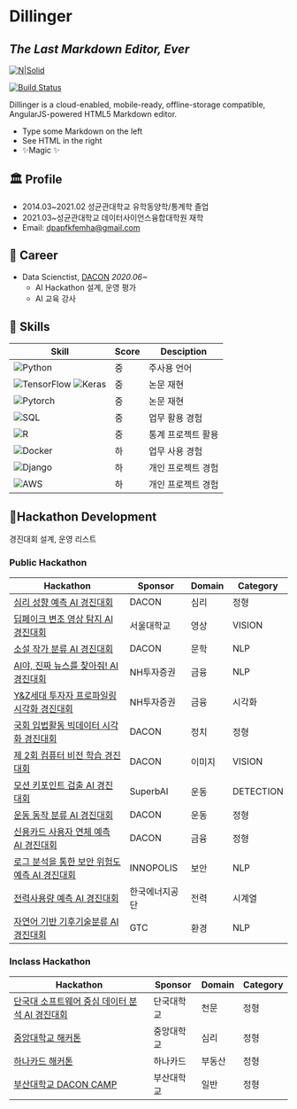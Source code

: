 # Dillinger
## _The Last Markdown Editor, Ever_

[![N|Solid](https://cldup.com/dTxpPi9lDf.thumb.png)](https://nodesource.com/products/nsolid)

[![Build Status](https://travis-ci.org/joemccann/dillinger.svg?branch=master)](https://travis-ci.org/joemccann/dillinger)

Dillinger is a cloud-enabled, mobile-ready, offline-storage compatible,
AngularJS-powered HTML5 Markdown editor.

- Type some Markdown on the left
- See HTML in the right
- ✨Magic ✨

## 🏛 Profile

- 2014.03~2021.02 성균관대학교 유학동양학/통계학 졸업
- 2021.03~성균관대학교 데이터사이언스융합대학원 재학
- Email: dpapfkfemha@gmail.com

## 🏢 Career

- Data Scienctist, [DACON](https://www.dacon.io/) _2020.06~_
  - AI Hackathon 설계, 운영 평가
  - AI 교육 강사

## 🌠 Skills

| Skill | Score | Desciption |
| ------ | ------ | ----- |
| ![Python](https://img.shields.io/badge/Python-3776AB?style=flat-square&logo=Python&logoColor=white)| 중 | 주사용 언어 |
| ![TensorFlow](https://img.shields.io/badge/TensorFlow-FF6F00?style=flat-square&logo=TensorFlow&logoColor=white) ![Keras](https://img.shields.io/badge/Keras-D00000?style=flat-square&logo=Keras&logoColor=white) | 중 | 논문 재현 |
| ![Pytorch](https://img.shields.io/badge/PyTorch-EE4C2C?style=flat-square&logo=PyTorch&logoColor=white) | 중 | 논문 재현 |
| ![SQL](https://img.shields.io/badge/MySQL-4479A1?style=flat-square&logo=MySQL&logoColor=white) | 중 | 업무 활용 경험 |
| ![R](https://img.shields.io/badge/R-276DC3?style=flat-square&logo=R&logoColor=white) | 중 | 통계 프로젝트 활용 |
| ![Docker](https://img.shields.io/badge/Docker-2496ED?style=flat-square&logo=Docker&logoColor=white) | 하 | 업무 사용 경험 |
| ![Django](https://img.shields.io/badge/MySQL-4479A1?style=flat-square&logo=&logoColor=white) | 하 | 개인 프로젝트 경험 |
| ![AWS](https://img.shields.io/badge/Amazon%20AWS-232F3E?style=flat-square&logo=Amazon%20AWS&logoColor=white) | 하 | 개인 프로젝트 경험 |


## 📝Hackathon Development

경진대회 설계, 운영 리스트


### Public Hackathon 

| Hackathon | Sponsor | Domain | Category |
| ------ | ------ | ------ | -----|
| [심리 성향 예측 AI 경진대회](https://www.dacon.io/competitions/official/235647/overview/description) | DACON | 심리 | 정형 |
| [딥페이크 변조 영상 탐지 AI 경진대회](https://www.dacon.io/competitions/official/235655/overview/description) | 서울대학교 | 영상 | VISION |
| [소설 작가 분류 AI 경진대회](https://www.dacon.io/competitions/official/235670/overview/description) | DACON | 문학 | NLP |
| [AI야, 진짜 뉴스를 찾아줘! AI 경진대회](https://www.dacon.io/competitions/official/235658/overview/description) | NH투자증권 | 금융 | NLP |
| [Y&Z세대 투자자 프로파일링 시각화 경진대회](https://www.dacon.io/competitions/official/235663/overview/description) | NH투자증권 | 금융 | 시각화 |
| [국회 입법활동 빅데이터 시각화 경진대회](https://www.dacon.io/competitions/official/235679/overview/description) | DACON | 정치 | 정형 |
| [제 2회 컴퓨터 비전 학습 경진대회](https://www.dacon.io/competitions/official/235697/overview/description) | DACON | 이미지 | VISION |
| [모션 키포인트 검출 AI 경진대회](https://www.dacon.io/competitions/official/235701/overview/description) | SuperbAI | 운동 | DETECTION |
| [운동 동작 분류 AI 경진대회](https://www.dacon.io/competitions/official/235689/overview/description) | DACON | 운동 | 정형 |
| [신용카드 사용자 연체 예측 AI 경진대회](https://www.dacon.io/competitions/official/235713/overview/description) | DACON | 금융 | 정형 |
| [로그 분석을 통한 보안 위험도 예측 AI 경진대회](https://www.dacon.io/competitions/official/235717/overview/description) | INNOPOLIS | 보안 | NLP |
| [전력사용량 예측 AI 경진대회](https://www.dacon.io/competitions/official/235736/overview/description) | 한국에너지공단 | 전력 | 시계열 |
| [자연어 기반 기후기술분류 AI 경진대회](https://www.dacon.io/competitions/official/235744/overview/description) | GTC | 환경 | NLP |

### Inclass Hackathon 

| Hackathon | Sponsor | Domain | Category |
| ------ | ------ | ------ | -----|
| [단국대 소프트웨어 중심 데이터 분석 AI 경진대회](https://www.dacon.io/competitions/official/235638/overview/description) | 단국대학교 | 천문 | 정형 |
| [중앙대학교 해커톤](https://www.dacon.io/competitions/official/235654/overview/description) | 중앙대학교 | 심리 | 정형 |
| [하나카드 해커톤](https://www.dacon.io/competitions/official/235678/overview/description) | 하나카드 | 부동산 | 정형 | 
| [부산대학교 DACON CAMP](https://www.dacon.io/competitions/official/235696/overview/description)| 부산대학교 | 일반 | 정형 | 





<!--
**semi-zero/semi-zero** is a ✨ _special_ ✨ repository because its `README.md` (this file) appears on your GitHub profile.

Here are some ideas to get you started:

- 🔭 I’m currently working on ...
- 🌱 I’m currently learning ...
- 👯 I’m looking to collaborate on ...
- 🤔 I’m looking for help with ...
- 💬 Ask me about ...
- 📫 How to reach me: ...
- 😄 Pronouns: ...
- ⚡ Fun fact: ...
-->
